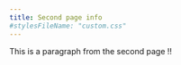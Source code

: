 ```yaml
---
title: Second page info
#stylesFileName: "custom.css"
---
```


This is a paragraph from the second page !!